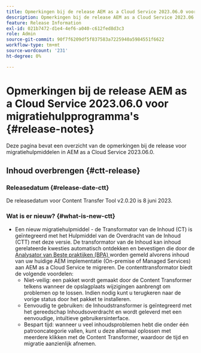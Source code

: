 ```yaml
---
title: Opmerkingen bij de release AEM as a Cloud Service 2023.06.0 voor migratiehulpprogramma's
description: Opmerkingen bij de release AEM as a Cloud Service 2023.06.0 voor migratiehulpprogramma's
feature: Release Information
exl-id: 021b7472-d1e4-4ef6-a040-c612fed8d3c3
role: Admin
source-git-commit: 90f7f6209df5f837583a7225940a5984551f6622
workflow-type: tm+mt
source-wordcount: '231'
ht-degree: 0%

---
```


# Opmerkingen bij de release AEM as a Cloud Service 2023.06.0 voor migratiehulpprogramma&#39;s {#release-notes}

Deze pagina bevat een overzicht van de opmerkingen bij de release voor migratiehulpmiddelen in AEM as a Cloud Service 2023.06.0.

## Inhoud overbrengen {#ctt-release}

### Releasedatum {#release-date-ctt}

De releasedatum voor Content Transfer Tool v2.0.20 is 8 juni 2023.

### Wat is er nieuw? {#what-is-new-ctt}

* Een nieuw migratiehulpmiddel - de Transformator van de Inhoud (CT) is geïntegreerd met het Hulpmiddel van de Overdracht van de Inhoud (CTT) met deze versie. De transformator van de Inhoud kan inhoud gerelateerde kwesties automatisch ontdekken en bevestigen die door de [ Analysator van Beste praktijken (BPA) ](https://experienceleague.adobe.com/docs/experience-manager-cloud-service/content/migration-journey/cloud-migration/best-practices-analyzer/overview-best-practices-analyzer.html?lang=nl-NL) worden gemeld alvorens inhoud van uw huidige AEM implementatie (On-premise of Managed Services) aan AEM as a Cloud Service te migreren.
De contenttransformator biedt de volgende voordelen:
   * Niet-veilig: een pakket wordt gemaakt door de Content Transformer telkens wanneer de opslagplaats wijzigingen aanbrengt om problemen op te lossen. Indien nodig kunt u terugkeren naar de vorige status door het pakket te installeren.
   * Eenvoudig te gebruiken: de Inhoudstransformer is geïntegreerd met het gereedschap Inhoudsoverdracht en wordt geleverd met een eenvoudige, intuïtieve gebruikersinterface.
   * Bespart tijd: wanneer u veel inhoudsproblemen hebt die onder één patrooncategorie vallen, kunt u deze allemaal oplossen met meerdere klikken met de Content Transformer, waardoor de tijd en migratie aanzienlijk afnemen.
